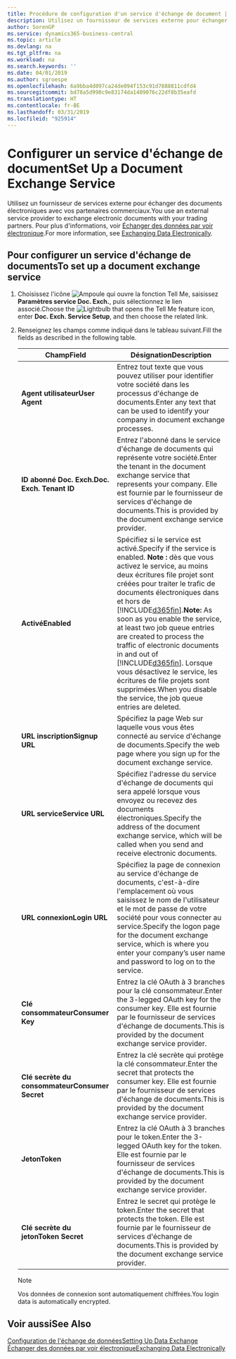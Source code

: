 ```yaml
---
title: Procédure de configuration d'un service d'échange de document | Microsoft Docs
description: Utilisez un fournisseur de services externe pour échanger des documents électroniques avec vos partenaires commerciaux.
author: SorenGP
ms.service: dynamics365-business-central
ms.topic: article
ms.devlang: na
ms.tgt_pltfrm: na
ms.workload: na
ms.search.keywords: ''
ms.date: 04/01/2019
ms.author: sgroespe
ms.openlocfilehash: 6a9bba4d097ca24de094f153c91d7888811cdfd4
ms.sourcegitcommit: bd78a5d990c9e83174da1409076c22df8b35eafd
ms.translationtype: HT
ms.contentlocale: fr-BE
ms.lasthandoff: 03/31/2019
ms.locfileid: "925914"
---
```

# <a name="set-up-a-document-exchange-service"></a><span data-ttu-id="fd7c1-103">Configurer un service d'échange de document</span><span class="sxs-lookup"><span data-stu-id="fd7c1-103">Set Up a Document Exchange Service</span></span>
<span data-ttu-id="fd7c1-104">Utilisez un fournisseur de services externe pour échanger des documents électroniques avec vos partenaires commerciaux.</span><span class="sxs-lookup"><span data-stu-id="fd7c1-104">You use an external service provider to exchange electronic documents with your trading partners.</span></span> <span data-ttu-id="fd7c1-105">Pour plus d'informations, voir [Échanger des données par voir électronique](across-data-exchange.md).</span><span class="sxs-lookup"><span data-stu-id="fd7c1-105">For more information, see [Exchanging Data Electronically](across-data-exchange.md).</span></span>  

## <a name="to-set-up-a-document-exchange-service"></a><span data-ttu-id="fd7c1-106">Pour configurer un service d'échange de documents</span><span class="sxs-lookup"><span data-stu-id="fd7c1-106">To set up a document exchange service</span></span>  
1. <span data-ttu-id="fd7c1-107">Choisissez l'icône ![Ampoule qui ouvre la fonction Tell Me](media/ui-search/search_small.png "Dites-moi ce que vous voulez faire"), saisissez **Paramètres service Doc. Exch.**, puis sélectionnez le lien associé.</span><span class="sxs-lookup"><span data-stu-id="fd7c1-107">Choose the ![Lightbulb that opens the Tell Me feature](media/ui-search/search_small.png "Tell me what you want to do") icon, enter **Doc. Exch. Service Setup**, and then choose the related link.</span></span>  
2. <span data-ttu-id="fd7c1-108">Renseignez les champs comme indiqué dans le tableau suivant.</span><span class="sxs-lookup"><span data-stu-id="fd7c1-108">Fill the fields as described in the following table.</span></span>  

    |<span data-ttu-id="fd7c1-109">Champ</span><span class="sxs-lookup"><span data-stu-id="fd7c1-109">Field</span></span>|<span data-ttu-id="fd7c1-110">Désignation</span><span class="sxs-lookup"><span data-stu-id="fd7c1-110">Description</span></span>|  
    |---------------------------------|---------------------------------------|  
    |<span data-ttu-id="fd7c1-111">**Agent utilisateur**</span><span class="sxs-lookup"><span data-stu-id="fd7c1-111">**User Agent**</span></span>|<span data-ttu-id="fd7c1-112">Entrez tout texte que vous pouvez utiliser pour identifier votre société dans les processus d'échange de documents.</span><span class="sxs-lookup"><span data-stu-id="fd7c1-112">Enter any text that can be used to identify your company in document exchange processes.</span></span>|  
    |<span data-ttu-id="fd7c1-113">**ID abonné Doc. Exch.**</span><span class="sxs-lookup"><span data-stu-id="fd7c1-113">**Doc. Exch. Tenant ID**</span></span>|<span data-ttu-id="fd7c1-114">Entrez l'abonné dans le service d'échange de documents qui représente votre société.</span><span class="sxs-lookup"><span data-stu-id="fd7c1-114">Enter the tenant in the document exchange service that represents your company.</span></span> <span data-ttu-id="fd7c1-115">Elle est fournie par le fournisseur de services d'échange de documents.</span><span class="sxs-lookup"><span data-stu-id="fd7c1-115">This is provided by the document exchange service provider.</span></span>|  
    |<span data-ttu-id="fd7c1-116">**Activé**</span><span class="sxs-lookup"><span data-stu-id="fd7c1-116">**Enabled**</span></span>|<span data-ttu-id="fd7c1-117">Spécifiez si le service est activé.</span><span class="sxs-lookup"><span data-stu-id="fd7c1-117">Specify if the service is enabled.</span></span> <span data-ttu-id="fd7c1-118">**Note :** dès que vous activez le service, au moins deux écritures file projet sont créées pour traiter le trafic de documents électroniques dans et hors de [!INCLUDE[d365fin](includes/d365fin_md.md)].</span><span class="sxs-lookup"><span data-stu-id="fd7c1-118">**Note:**  As soon as you enable the service, at least two job queue entries are created to process the traffic of electronic documents in and out of [!INCLUDE[d365fin](includes/d365fin_md.md)].</span></span> <span data-ttu-id="fd7c1-119">Lorsque vous désactivez le service, les écritures de file projets sont supprimées.</span><span class="sxs-lookup"><span data-stu-id="fd7c1-119">When you disable the service, the job queue entries are deleted.</span></span>|  
    |<span data-ttu-id="fd7c1-120">**URL inscription**</span><span class="sxs-lookup"><span data-stu-id="fd7c1-120">**Signup URL**</span></span>|<span data-ttu-id="fd7c1-121">Spécifiez la page Web sur laquelle vous vous êtes connecté au service d'échange de documents.</span><span class="sxs-lookup"><span data-stu-id="fd7c1-121">Specify the web page where you sign up for the document exchange service.</span></span>|  
    |<span data-ttu-id="fd7c1-122">**URL service**</span><span class="sxs-lookup"><span data-stu-id="fd7c1-122">**Service URL**</span></span>|<span data-ttu-id="fd7c1-123">Spécifiez l'adresse du service d'échange de documents qui sera appelé lorsque vous envoyez ou recevez des documents électroniques.</span><span class="sxs-lookup"><span data-stu-id="fd7c1-123">Specify the address of the document exchange service, which will be called when you send and receive electronic documents.</span></span>|  
    |<span data-ttu-id="fd7c1-124">**URL connexion**</span><span class="sxs-lookup"><span data-stu-id="fd7c1-124">**Login URL**</span></span>|<span data-ttu-id="fd7c1-125">Spécifiez la page de connexion au service d'échange de documents, c'est-à-dire l'emplacement où vous saisissez le nom de l'utilisateur et le mot de passe de votre société pour vous connecter au service.</span><span class="sxs-lookup"><span data-stu-id="fd7c1-125">Specify the logon page for the document exchange service, which is where you enter your company’s user name and password to log on to the service.</span></span>|  
    |<span data-ttu-id="fd7c1-126">**Clé consommateur**</span><span class="sxs-lookup"><span data-stu-id="fd7c1-126">**Consumer Key**</span></span>|<span data-ttu-id="fd7c1-127">Entrez la clé OAuth à 3 branches pour la clé consommateur.</span><span class="sxs-lookup"><span data-stu-id="fd7c1-127">Enter the 3-legged OAuth key for the consumer key.</span></span> <span data-ttu-id="fd7c1-128">Elle est fournie par le fournisseur de services d'échange de documents.</span><span class="sxs-lookup"><span data-stu-id="fd7c1-128">This is provided by the document exchange service provider.</span></span>|  
    |<span data-ttu-id="fd7c1-129">**Clé secrète du consommateur**</span><span class="sxs-lookup"><span data-stu-id="fd7c1-129">**Consumer Secret**</span></span>|<span data-ttu-id="fd7c1-130">Entrez la clé secrète qui protège la clé consommateur.</span><span class="sxs-lookup"><span data-stu-id="fd7c1-130">Enter the secret that protects the consumer key.</span></span> <span data-ttu-id="fd7c1-131">Elle est fournie par le fournisseur de services d'échange de documents.</span><span class="sxs-lookup"><span data-stu-id="fd7c1-131">This is provided by the document exchange service provider.</span></span>|  
    |<span data-ttu-id="fd7c1-132">**Jeton**</span><span class="sxs-lookup"><span data-stu-id="fd7c1-132">**Token**</span></span>|<span data-ttu-id="fd7c1-133">Entrez la clé OAuth à 3 branches pour le token.</span><span class="sxs-lookup"><span data-stu-id="fd7c1-133">Enter the 3-legged OAuth key for the token.</span></span> <span data-ttu-id="fd7c1-134">Elle est fournie par le fournisseur de services d'échange de documents.</span><span class="sxs-lookup"><span data-stu-id="fd7c1-134">This is provided by the document exchange service provider.</span></span>|  
    |<span data-ttu-id="fd7c1-135">**Clé secrète du jeton**</span><span class="sxs-lookup"><span data-stu-id="fd7c1-135">**Token Secret**</span></span>|<span data-ttu-id="fd7c1-136">Entrez le secret qui protège le token.</span><span class="sxs-lookup"><span data-stu-id="fd7c1-136">Enter the secret that protects the token.</span></span> <span data-ttu-id="fd7c1-137">Elle est fournie par le fournisseur de services d'échange de documents.</span><span class="sxs-lookup"><span data-stu-id="fd7c1-137">This is provided by the document exchange service provider.</span></span>|  

    > [!NOTE]  
    > <span data-ttu-id="fd7c1-138">Vos données de connexion sont automatiquement chiffrées.</span><span class="sxs-lookup"><span data-stu-id="fd7c1-138">You login data is automatically encrypted.</span></span>

## <a name="see-also"></a><span data-ttu-id="fd7c1-139">Voir aussi</span><span class="sxs-lookup"><span data-stu-id="fd7c1-139">See Also</span></span>  
[<span data-ttu-id="fd7c1-140">Configuration de l'échange de données</span><span class="sxs-lookup"><span data-stu-id="fd7c1-140">Setting Up Data Exchange</span></span>](across-set-up-data-exchange.md)  
[<span data-ttu-id="fd7c1-141">Échanger des données par voir électronique</span><span class="sxs-lookup"><span data-stu-id="fd7c1-141">Exchanging Data Electronically</span></span>](across-data-exchange.md)
